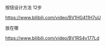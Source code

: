 按钮设计方法 12步

https://www.bilibili.com/video/BV1HG411H7uU


放在哪

https://www.bilibili.com/video/BV1RS4y177Ld